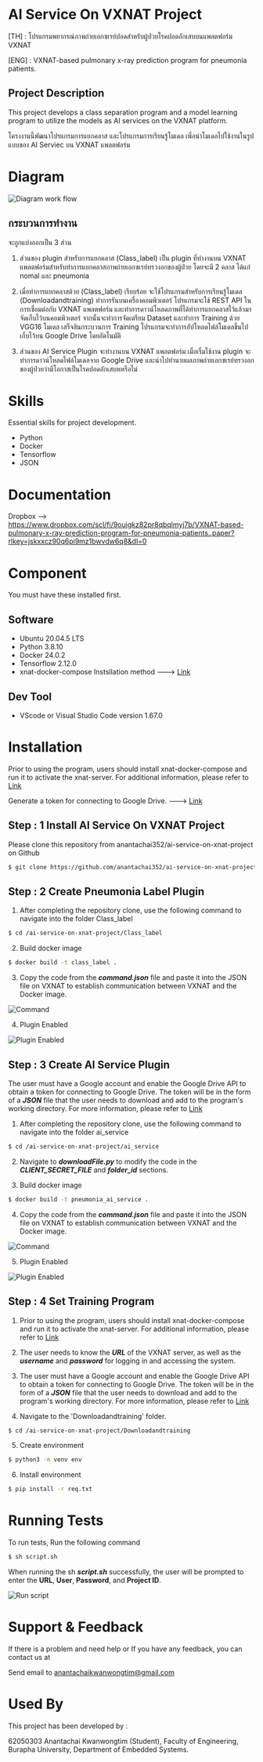 # AI Service On VXNAT Project
[TH] : โปรแกรมพยากรณ์ภาพถ่ายเอกซเรย์ปอดสำหรับผู้ป่วยโรคปอดอักเสบบนแพลตฟอร์ม VXNAT

[ENG] : VXNAT-based pulmonary x-ray prediction program for pneumonia patients.
## Project Description 
This project develops a class separation program and a model learning program to utilize the models as AI services on the VXNAT platform.

โครงงานนี้พัฒนาโปรแกรมการแยกคลาส และโปรแกรมการเรียนรู้โมเดล เพื่อนำโมเดลไปใช้งานในรูปแบบของ AI Serviec บน VXNAT แพลตฟอร์ม 

# Diagram
![Diagram work flow](workflow.png "Diagram")

## กระบวนการทำงาน
จะถูกแบ่งออกเป็น 3 ส่วน 

1. ส่วนของ plugin สำหรับการแยกคลาส (Class_label) เป็น plugin ที่ทำงานบน VXNAT แพลตฟอร์มสำหรับทำการแยกคลาสภาพถ่ายเอกซเรย์ทรวงอกของผู้ป่วย โดยจะมี 2 คลาส ได้แก่ nomal และ pneumonia

2. เมื่อทำการแยกคลาสด้วย (Class_label) เรียบร้อย จะใช้โปรแกรมสำหรับการเรียนรู้โมเดล (Downloadandtraining) ทำการรันบนเครื่องคอมพิวเตอร์ โปรแกรมจะใช้ REST API ในการเชื่อมต่อกับ VXNAT แพลตฟอร์ม และทำการดาวน์โหลดภาพที่ได้ทำการแยกคลาสไว้แล้วมาจัดเก็บไว้บนคอมพิวเตอร์ จากนั้นจะทำการจัดเตรียม Dataset และทำการ Training ด้วย VGG16 โมเดล เสร็จสินกระบวนการ Training โปรแกรมจะทำการอัปโหลดไฟล์โมเดลขึ้นไปเก็บไว้บน Google Drive โดยอัตโนมัติ

3. ส่วนของ AI Service Plugin จะทำงานบน VXNAT แพลตฟอร์ม เมื่อเรื่มใช้งาน plugin จะทำการดาวน์โหลดไฟล์โมเดลจาก Google Drive และนำไปทำนายผลภาพถ่ายเอกซเรย์ทรวงอกของผู้ป่วยว่ามีโอกาสเป็นโรคปอดอักเสบหหรือไม่ 

# Skills
Essential skills for project development.
- Python
- Docker
- Tensorflow
- JSON

# Documentation

Dropbox --> https://www.dropbox.com/scl/fi/9ouigkz82pr8qbqlmyj7b/VXNAT-based-pulmonary-x-ray-prediction-program-for-pneumonia-patients..paper?rlkey=jskxxcz90q6pi9mz1bwvdw6q8&dl=0

# Component
You must have these installed first.

## Software
- Ubuntu 20.04.5 LTS
- Python 3.8.10
- Docker 24.0.2
- Tensorflow 2.12.0
- xnat-docker-compose Instsllation method ---> [Link](https://github.com/NrgXnat/xnat-docker-compose/tree/features/dependency-mgmt)

## Dev Tool
- VScode or Visual Studio Code version 1.67.0

# Installation


Prior to using the program, users should install xnat-docker-compose and run it to activate the xnat-server. For additional information, please refer to [Link](https://github.com/NrgXnat/xnat-docker-compose/tree/features/dependency-mgmt)


Generate a token for connecting to Google Drive. ---> [Link](https://developers.google.com/drive/api/guides/about-sdk)

## Step : 1 Install AI Service On VXNAT Project
Please clone this repository from anantachai352/ai-service-on-xnat-project on Github
```bash
$ git clone https://github.com/anantachai352/ai-service-on-xnat-project.git
```

## Step : 2 Create Pneumonia Label Plugin
1. After completing the repository clone, use the following command to navigate into the folder Class_label

```bash
$ cd /ai-service-on-xnat-project/Class_label
```

2. Build docker image

```bash
$ docker build -t class_label .
```

3. Copy the code from the ***command.json*** file and paste it into the JSON file on VXNAT to establish communication between VXNAT and the Docker image.

![Command](command.png "Command")

4. Plugin Enabled

![Plugin Enabled](Enabled.png "Enabled")



## Step : 3 Create AI Service Plugin

The user must have a Google account and enable the Google Drive API to obtain a token for connecting to Google Drive. The token will be in the form of a ***JSON*** file that the user needs to download and add to the program's working directory. For more information, please refer to [Link](https://developers.google.com/drive/api/guides/about-sdk)

1. After completing the repository clone, use the following command to navigate into the folder ai_service

```bash
$ cd /ai-service-on-xnat-project/ai_service
```
2. Navigate to ***downloadFile.py*** to modify the code in the ***CLIENT_SECRET_FILE*** and ***folder_id*** sections.

3. Build docker image

```bash
$ docker build -t pneumonia_ai_service .
```

4. Copy the code from the ***command.json*** file and paste it into the JSON file on VXNAT to establish communication between VXNAT and the Docker image.

![Command](command2.png "Command")

5. Plugin Enabled

![Plugin Enabled](Enabled.png "Enabled")


## Step : 4 Set Training Program

1. Prior to using the program, users should install xnat-docker-compose and run it to activate the xnat-server. For additional information, please refer to [Link](https://github.com/NrgXnat/xnat-docker-compose/tree/features/dependency-mgmt)


2. The user needs to know the ***URL*** of the VXNAT server, as well as the ***username*** and ***password*** for logging in and accessing the system.


3. The user must have a Google account and enable the Google Drive API to obtain a token for connecting to Google Drive. The token will be in the form of a ***JSON*** file that the user needs to download and add to the program's working directory. For more information, please refer to [Link](https://developers.google.com/drive/api/guides/about-sdk)

4. Navigate to the 'Downloadandtraining' folder.

```bash
$ cd /ai-service-on-xnat-project/Downloadandtraining
```
5. Create environment
```bash
$ python3 -m venv env 
```
6. Install environment 
```bash
$ pip install -r req.txt
```

# Running Tests
To run tests, Run the following command
```bash
$ sh script.sh
```
When running the sh ***script.sh*** successfully, the user will be prompted to enter the **URL**, **User**, **Password**, and **Project ID**.

![Run script](runscript.png "script")

# Support & Feedback
If there is a problem and need help or If you have any feedback, you can contact us at

Send email to anantachaikwanwongtim@gmail.com

# Used By
This project has been developed by :

62050303 Anantachai Kwanwongtim (Student), Faculty of Engineering, Burapha University, Department of Embedded Systems.

